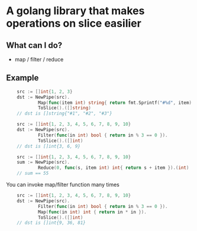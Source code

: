 # A golang library that makes operations on slice easilier

## What can I do?
* map / filter / reduce 

## Example
```go
	src := []int{1, 2, 3}
	dst := NewPipe(src).
			Map(func(item int) string{ return fmt.Sprintf("#%d", item) }).
			ToSlice().([]string)
	// dst is []string{"#1", "#2", "#3"}
```
```go
	src := []int{1, 2, 3, 4, 5, 6, 7, 8, 9, 10}
	dst := NewPipe(src).
			Filter(func(in int) bool { return in % 3 == 0 }).
			ToSlice().([]int)
	// dst is []int{3, 6, 9}
```
```go
	src := []int{1, 2, 3, 4, 5, 6, 7, 8, 9, 10}
	sum := NewPipe(src).
			Reduce(0, func(s, item int) int{ return s + item }).(int)
	// sum == 55
```
You can invoke map/filter function many times
```go
	src := []int{1, 2, 3, 4, 5, 6, 7, 8, 9, 10}
	dst := NewPipe(src).
			Filter(func(in int) bool { return in % 3 == 0 }).
			Map(func(in int) int { return in * in }).
			ToSlice().([]int)
	// dst is []int{9, 36, 81}
```
